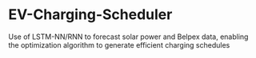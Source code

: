 # EV-Charging-Scheduler
Use of LSTM-NN/RNN to forecast solar power and Belpex data, enabling the optimization algorithm to generate efficient charging schedules
